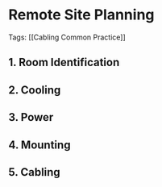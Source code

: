 # Remote Site Planning
Tags: [[Cabling Common Practice]] 

## 1. Room Identification

## 2. Cooling

## 3. Power

## 4. Mounting

## 5. Cabling 